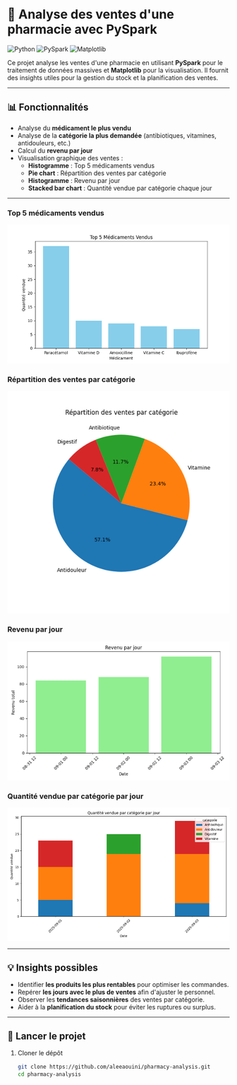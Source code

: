 # 🏥 Analyse des ventes d'une pharmacie avec PySpark

![Python](https://img.shields.io/badge/Python-3.11-blue?logo=python) ![PySpark](https://img.shields.io/badge/PySpark-3.5-orange?logo=apache-spark) ![Matplotlib](https://img.shields.io/badge/Matplotlib-3.7-red?logo=matplotlib)

Ce projet analyse les ventes d'une pharmacie en utilisant **PySpark** pour le traitement de données massives et **Matplotlib** pour la visualisation. Il fournit des insights utiles pour la gestion du stock et la planification des ventes.

---

## 📊 Fonctionnalités
- Analyse du **médicament le plus vendu**
- Analyse de la **catégorie la plus demandée** (antibiotiques, vitamines, antidouleurs, etc.)
- Calcul du **revenu par jour**
- Visualisation graphique des ventes :
  - **Histogramme** : Top 5 médicaments vendus  
  - **Pie chart** : Répartition des ventes par catégorie  
  - **Histogramme** : Revenu par jour  
  - **Stacked bar chart** : Quantité vendue par catégorie chaque jour  

---

### Top 5 médicaments vendus
![Top 5 Médicaments](figures/top5_medicaments.png)

### Répartition des ventes par catégorie
![Répartition par catégorie](figures/repartition_categories.png)

### Revenu par jour
![Revenu par jour](figures/revenu_par_jour.png)

### Quantité vendue par catégorie par jour
![Quantité par catégorie par jour](figures/quantite_par_categorie_par_jour.png)

---

## 💡 Insights possibles
- Identifier **les produits les plus rentables** pour optimiser les commandes.
- Repérer **les jours avec le plus de ventes** afin d'ajuster le personnel.
- Observer les **tendances saisonnières** des ventes par catégorie.
- Aider à la **planification du stock** pour éviter les ruptures ou surplus.

---

## 🚀 Lancer le projet
1. Cloner le dépôt
   ```bash
   git clone https://github.com/aleeaouini/pharmacy-analysis.git
   cd pharmacy-analysis
